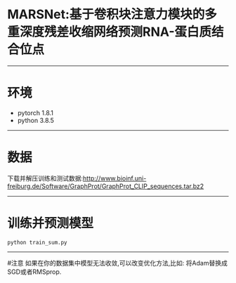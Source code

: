 # MARSNet:基于卷积块注意力模块的多重深度残差收缩网络预测RNA-蛋白质结合位点

****
# 环境

* pytorch 1.8.1
* python  3.8.5
****

# 数据
下载并解压训练和测试数据:http://www.bioinf.uni-freiburg.de/Software/GraphProt/GraphProt_CLIP_sequences.tar.bz2
****

# 训练并预测模型
```
python train_sum.py 
```

****           
#注意
如果在你的数据集中模型无法收敛,可以改变优化方法,比如: 将Adam替换成SGD或者RMSprop.



